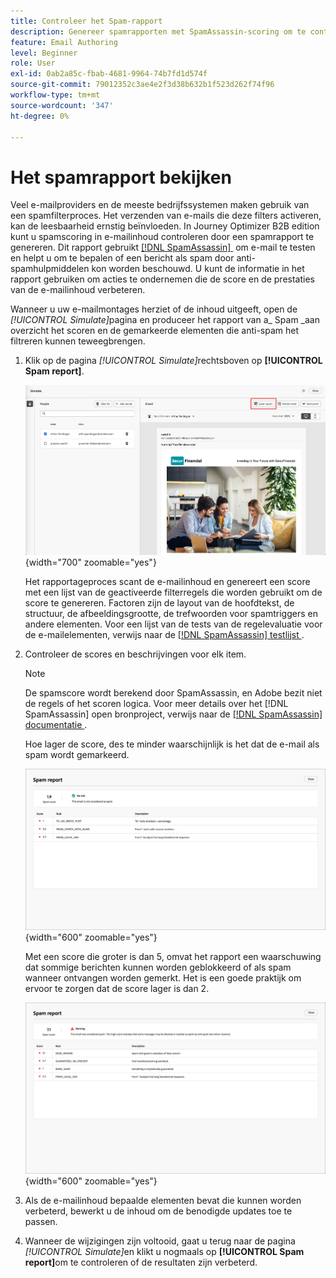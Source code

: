 ```yaml
---
title: Controleer het Spam-rapport
description: Genereer spamrapporten met SpamAssassin-scoring om te controleren of e-mails spamfilters activeren en de leverbaarbaarheid in Journey Optimizer B2B edition verbeteren.
feature: Email Authoring
level: Beginner
role: User
exl-id: 0ab2a85c-fbab-4681-9964-74b7fd1d574f
source-git-commit: 79012352c3ae4e2f3d38b632b1f523d262f74f96
workflow-type: tm+mt
source-wordcount: '347'
ht-degree: 0%

---
```


# Het spamrapport bekijken

Veel e-mailproviders en de meeste bedrijfssystemen maken gebruik van een spamfilterproces. Het verzenden van e-mails die deze filters activeren, kan de leesbaarheid ernstig beïnvloeden. In Journey Optimizer B2B edition kunt u spamscoring in e-mailinhoud controleren door een spamrapport te genereren. Dit rapport gebruikt [[!DNL SpamAssassin] &#x200B;](https://spamassassin.apache.org/) om e-mail te testen en helpt u om te bepalen of een bericht als spam door anti-spamhulpmiddelen kon worden beschouwd. U kunt de informatie in het rapport gebruiken om acties te ondernemen die de score en de prestaties van de e-mailinhoud verbeteren.

Wanneer u uw e-mailmontages herziet of de inhoud uitgeeft, open de _[!UICONTROL Simulate]_&#x200B;pagina en produceer het rapport van a_ Spam _aan overzicht het scoren en de gemarkeerde elementen die anti-spam het filtreren kunnen teweegbrengen.

1. Klik op de pagina _[!UICONTROL Simulate]_&#x200B;rechtsboven op **[!UICONTROL Spam report]**.

   ![&#x200B; Spam- rapportknoop &#x200B;](./assets/email-spam-report-button.png){width="700" zoomable="yes"}

   Het rapportageproces scant de e-mailinhoud en genereert een score met een lijst van de geactiveerde filterregels die worden gebruikt om de score te genereren. Factoren zijn de layout van de hoofdtekst, de structuur, de afbeeldingsgrootte, de trefwoorden voor spamtriggers en andere elementen. Voor een lijst van de tests van de regelevaluatie voor de e-mailelementen, verwijs naar de [[!DNL SpamAssassin]  testlijst &#x200B;](https://spamassassin.apache.org/old/tests_3_0_x.html).

1. Controleer de scores en beschrijvingen voor elk item.

   >[!NOTE]
   >
   >De spamscore wordt berekend door SpamAssassin, en Adobe bezit niet de regels of het scoren logica. Voor meer details over het [!DNL SpamAssassin] open bronproject, verwijs naar de [[!DNL SpamAssassin]  documentatie &#x200B;](https://cwiki.apache.org/confluence/display/SPAMASSASSIN/).

   Hoe lager de score, des te minder waarschijnlijk is het dat de e-mail als spam wordt gemarkeerd.

   ![&#x200B; Spam rapport positieve score &#x200B;](./assets/email-spam-report-positive.png){width="600" zoomable="yes"}

   Met een score die groter is dan 5, omvat het rapport een waarschuwing dat sommige berichten kunnen worden geblokkeerd of als spam wanneer ontvangen worden gemerkt. Het is een goede praktijk om ervoor te zorgen dat de score lager is dan 2.

   ![&#x200B; Spam- rapport negatieve score &#x200B;](./assets/email-spam-report-negative.png){width="600" zoomable="yes"}

1. Als de e-mailinhoud bepaalde elementen bevat die kunnen worden verbeterd, bewerkt u de inhoud om de benodigde updates toe te passen.

1. Wanneer de wijzigingen zijn voltooid, gaat u terug naar de pagina _[!UICONTROL Simulate]_&#x200B;en klikt u nogmaals op **[!UICONTROL Spam report]**&#x200B;om te controleren of de resultaten zijn verbeterd.
